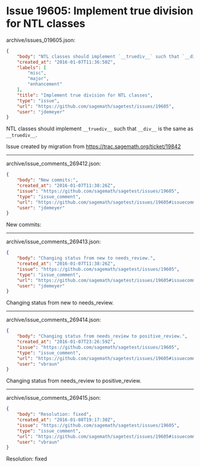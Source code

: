 # Issue 19605: Implement true division for NTL classes

archive/issues_019605.json:
```json
{
    "body": "NTL classes should implement `__truediv__` such that `__div__` is the same as `__truediv__`.\n\nIssue created by migration from https://trac.sagemath.org/ticket/19842\n\n",
    "created_at": "2016-01-07T11:36:50Z",
    "labels": [
        "misc",
        "major",
        "enhancement"
    ],
    "title": "Implement true division for NTL classes",
    "type": "issue",
    "url": "https://github.com/sagemath/sagetest/issues/19605",
    "user": "jdemeyer"
}
```
NTL classes should implement `__truediv__` such that `__div__` is the same as `__truediv__`.

Issue created by migration from https://trac.sagemath.org/ticket/19842





---

archive/issue_comments_269412.json:
```json
{
    "body": "New commits:",
    "created_at": "2016-01-07T11:38:26Z",
    "issue": "https://github.com/sagemath/sagetest/issues/19605",
    "type": "issue_comment",
    "url": "https://github.com/sagemath/sagetest/issues/19605#issuecomment-269412",
    "user": "jdemeyer"
}
```

New commits:



---

archive/issue_comments_269413.json:
```json
{
    "body": "Changing status from new to needs_review.",
    "created_at": "2016-01-07T11:38:26Z",
    "issue": "https://github.com/sagemath/sagetest/issues/19605",
    "type": "issue_comment",
    "url": "https://github.com/sagemath/sagetest/issues/19605#issuecomment-269413",
    "user": "jdemeyer"
}
```

Changing status from new to needs_review.



---

archive/issue_comments_269414.json:
```json
{
    "body": "Changing status from needs_review to positive_review.",
    "created_at": "2016-01-07T23:26:59Z",
    "issue": "https://github.com/sagemath/sagetest/issues/19605",
    "type": "issue_comment",
    "url": "https://github.com/sagemath/sagetest/issues/19605#issuecomment-269414",
    "user": "vbraun"
}
```

Changing status from needs_review to positive_review.



---

archive/issue_comments_269415.json:
```json
{
    "body": "Resolution: fixed",
    "created_at": "2016-01-08T19:17:30Z",
    "issue": "https://github.com/sagemath/sagetest/issues/19605",
    "type": "issue_comment",
    "url": "https://github.com/sagemath/sagetest/issues/19605#issuecomment-269415",
    "user": "vbraun"
}
```

Resolution: fixed
